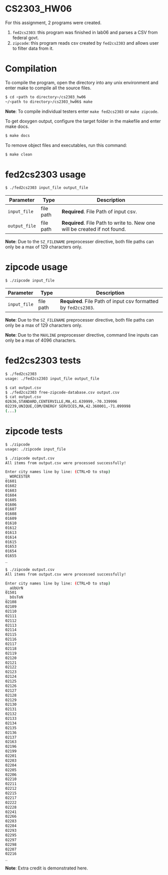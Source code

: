 # CS2303_HW06

For this assignment, 2 programs were created.
1. `fed2cs2303`: this program was finished in lab06 and parses a CSV from federal govt.
2. `zipcode`: this program reads csv created by `fed2cs2303` and allows user to filter data from it.

# Compilation 
To compile the program, open the directory into any unix environment and enter make to compile all the source files.
```sh
$ cd <path to directory>/cs2303_hw06
~/<path to directory>/cs2303_hw06$ make
```
**Note**: To compile individual testers enter `make fed2cs2303` or `make zipcode`.

To get doxygen output, configure the target folder in the makefile and enter make docs.
```sh
$ make docs
```

To remove object files and executables, run this command:
```sh
$ make clean
```

# fed2cs2303 usage
```sh
$ ./fed2cs2303 input_file output_file
```
| Parameter | Type   | Description |
| ---       | ---    | --- |
| `input_file`    | file path    | **Required**. File Path of input csv. |
| `output_file`    | file path    | **Required**. File Path to write to. New one will be created if not found. |

**Note**: Due to the `SZ_FILENAME` preprocesser directive, both file paths can only be a max of 129 characters only.

# zipcode usage
```sh
$ ./zipcode input_file
```

| Parameter | Type   | Description |
| ---       | ---    | --- |
| `input_file`    | file path    | **Required**. File Path of input csv formatted by `fed2cs2303`. |

**Note**: Due to the `SZ_FILENAME` preprocesser directive, both file paths can only be a max of 129 characters only.

**Note**: Due to the `MAXLINE` preprocesser directive, command line inputs can only be a max of 4096 characters. 

# fed2cs2303 tests
```sh
$ ./fed2cs2303 
usage: ./fed2cs2303 input_file output_file
```

```sh
$ cat output.csv
$ ./fed2cs2303 free-zipcode-database.csv output.csv
$ cat output.csv
02636,STANDARD,CENTERVILLE,MA,41.639999,-70.339996
02239,UNIQUE,COM/ENERGY SERVICES,MA,42.360001,-71.099998
(...)
```

# zipcode tests

```sh
$ ./zipcode 
usage: ./zipcode input_file
```

```sh
$ ./zipcode output.csv
All items from output.csv were processed successfully!

Enter city names line by line: (CTRL+D to stop)
_ WORCESTER
01601
01602
01603
01604
01605
01606
01607
01608
01609
01610
01612
01613
01614
01615
01653
01654
01655
_ 
```

```sh
$ ./zipcode output.csv
All items from output.csv were processed successfully!

Enter city names line by line: (CTRL+D to stop)
_ aUbUrN
01501
_ bOsToN
02108
02109
02110
02111
02112
02113
02114
02115
02116
02117
02118
02119
02120
02121
02122
02123
02124
02125
02126
02127
02128
02129
02130
02131
02132
02133
02134
02135
02136
02137
02163
02196
02199
02201
02203
02204
02205
02206
02210
02211
02212
02215
02217
02222
02228
02241
02266
02283
02284
02293
02295
02297
02298
02207
02216
_ 
```
**Note**: Extra credit is demonstrated here.

